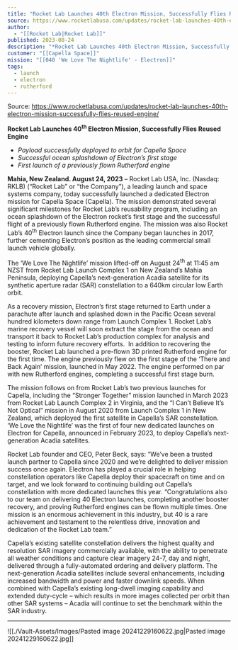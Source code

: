 ```yaml
---
title: "Rocket Lab Launches 40th Electron Mission, Successfully Flies Reused Engine "
source: https://www.rocketlabusa.com/updates/rocket-lab-launches-40th-electron-mission-successfully-flies-reused-engine/
author:
  - "[[Rocket Lab|Rocket Lab]]"
published: 2023-08-24
description: "*Rocket Lab Launches 40th Electron Mission, Successfully Flies Reused Engine*"
customer: "[[Capella Space]]"
mission: "[[040 'We Love The Nightlife' - Electron]]"
tags:
  - launch
  - electron
  - rutherford
---
```


Source: https://www.rocketlabusa.com/updates/rocket-lab-launches-40th-electron-mission-successfully-flies-reused-engine/

**Rocket Lab Launches 40<sup>th</sup> Electron Mission, Successfully Flies Reused Engine**

- *Payload successfully deployed to orbit for Capella Space*
- *Successful ocean splashdown of Electron’s first stage*
- *First launch of a previously flown Rutherford engine*

**Mahia, New Zealand. August 24, 2023** – Rocket Lab USA, Inc. (Nasdaq: RKLB) (“Rocket Lab” or “the Company”), a leading launch and space systems company, today successfully launched a dedicated Electron mission for Capella Space (Capella). The mission demonstrated several significant milestones for Rocket Lab’s reusability program, including an ocean splashdown of the Electron rocket’s first stage and the successful flight of a previously flown Rutherford engine. The mission was also Rocket Lab’s 40<sup>th</sup> Electron launch since the Company began launches in 2017, further cementing Electron’s position as the leading commercial small launch vehicle globally.

The ‘We Love The Nightlife’ mission lifted-off on August 24<sup>th</sup> at 11:45 am NZST from Rocket Lab Launch Complex 1 on New Zealand’s Mahia Peninsula, deploying Capella’s next-generation Acadia satellite for its synthetic aperture radar (SAR) constellation to a 640km circular low Earth orbit.

As a recovery mission, Electron’s first stage returned to Earth under a parachute after launch and splashed down in the Pacific Ocean several hundred kilometers down range from Launch Complex 1. Rocket Lab’s marine recovery vessel will soon extract the stage from the ocean and transport it back to Rocket Lab’s production complex for analysis and testing to inform future recovery efforts.  In addition to recovering the booster, Rocket Lab launched a pre-flown 3D printed Rutherford engine for the first time. The engine previously flew on the first stage of the ‘There and Back Again’ mission, launched in May 2022. The engine performed on par with new Rutherford engines, completing a successful first stage burn.

The mission follows on from Rocket Lab’s two previous launches for Capella, including the “Stronger Together” mission launched in March 2023 from Rocket Lab Launch Complex 2 in Virginia, and the “I Can’t Believe It’s Not Optical” mission in August 2020 from Launch Complex 1 in New Zealand, which deployed the first satellite in Capella’s SAR constellation. ‘We Love the Nightlife’ was the first of four new dedicated launches on Electron for Capella, announced in February 2023, to deploy Capella’s next-generation Acadia satellites.

Rocket Lab founder and CEO, Peter Beck, says: “We’ve been a trusted launch partner to Capella since 2020 and we’re delighted to deliver mission success once again. Electron has played a crucial role in helping constellation operators like Capella deploy their spacecraft on time and on target, and we look forward to continuing building out Capella’s constellation with more dedicated launches this year. “Congratulations also to our team on delivering 40 Electron launches, completing another booster recovery, and proving Rutherford engines can be flown multiple times. One mission is an enormous achievement in this industry, but 40 is a rare achievement and testament to the relentless drive, innovation and dedication of the Rocket Lab team.”  

Capella’s existing satellite constellation delivers the highest quality and resolution SAR imagery commercially available, with the ability to penetrate all weather conditions and capture clear imagery 24-7, day and night, delivered through a fully-automated ordering and delivery platform. The next-generation Acadia satellites include several enhancements, including increased bandwidth and power and faster downlink speeds. When combined with Capella’s existing long-dwell imaging capability and extended duty-cycle – which results in more images collected per orbit than other SAR systems – Acadia will continue to set the benchmark within the SAR industry.

---

![[./Vault-Assets/Images/Pasted image 20241229160622.jpg|Pasted image 20241229160622.jpg]]